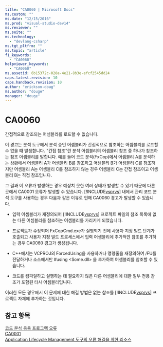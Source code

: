 ```yaml
---
title: "CA0060 | Microsoft Docs"
ms.custom: ""
ms.date: "12/15/2016"
ms.prod: "visual-studio-dev14"
ms.reviewer: ""
ms.suite: ""
ms.technology: 
  - "devlang-csharp"
ms.tgt_pltfrm: ""
ms.topic: "article"
f1_keywords: 
  - "CA0060"
helpviewer_keywords: 
  - "CA0060"
ms.assetid: 6b15372c-028a-4e21-8b3e-efcf2545dd24
caps.latest.revision: 10
caps.handback.revision: 10
author: "erickson-doug"
ms.author: "douge"
manager: "douge"
---
```

# CA0060
간접적으로 참조되는 어셈블리를 로드할 수 없습니다.  
  
 이 경고는 분석 도구에서 분석 중인 어셈블리가 간접적으로 참조하는 어셈블리를 로드할 수 없을 때 발생합니다.  "간접 참조"란 분석 어셈블리의 어셈블리 참조 중 하나가 참조하는 참조 어셈블리를 말합니다.  예를 들어 코드 분석\(FxCop\)에서 어셈블리 A를 분석하는 상황에서 어셈블리 A가 어셈블리 B를 참조하고 어셈블리 B가 어셈블리 C를 참조하지만 어셈블리 A는 어셈블리 C를 참조하지 않는 경우 어셈블리 C는 간접 참조이고 어셈블리 B는 직접 참조입니다.  
  
 그 결과 이 오류가 발생하는 경우 예상치 못한 여러 상태가 발생할 수 있기 때문에 다른 곳에서 CA0001 오류가 발생할 수 있습니다.  [!INCLUDE[vsprvs](../assembler/masm/includes/vsprvs_md.md)] 내에서 관리 코드 분석 도구를 사용하는 경우 다음과 같은 이유로 인해 CA0060 경고가 발생할 수 있습니다.  
  
-   입력 어셈블리가 재정의되어 [!INCLUDE[vsprvs](../assembler/masm/includes/vsprvs_md.md)] 프로젝트 파일의 참조 목록에 없는 다른 어셈블리를 참조하는 어셈블리를 가리키게 되었습니다.  
  
-   프로젝트가 수정되어 FxCopCmd.exe가 실행되기 전에 사용자 지정 빌드 단계가 호출되고 사용자 지정 빌드 프로세스에서 입력 어셈블리에 추가적인 참조를 추가하는 경우 CA0060 경고가 생성됩니다.  
  
-   C\+\+에서는 VCPROJ의 ForcedUsing을 사용하거나 명령줄을 재정의하여 \/FU를 전달하거나 소스에서만 \#using \<Some.dll\> 을 추가하여 어셈블리를 참조할 수 있습니다.  
  
-   코드를 컴파일하고 실행하는 데 필요하지 않은 다른 어셈블리에 대한 일부 전용 참조가 포함된 타사 어셈블리입니다.  
  
 이러한 모든 경우에서 이 문제에 대한 해결 방법은 없는 참조를 [!INCLUDE[vsprvs](../assembler/masm/includes/vsprvs_md.md)] 프로젝트 자체에 추가하는 것입니다.  
  
## 참고 항목  
 [코드 분석 응용 프로그램 오류](../Topic/Code%20Analysis%20Application%20Errors.md)   
 [CA0001](../misc/ca0001.md)   
 [Application Lifecycle Management 도구의 오류 해결을 위한 리소스](../Topic/Resources%20for%20Troubleshooting%20Errors%20in%20Application%20Lifecycle%20Management%20Tools.md)